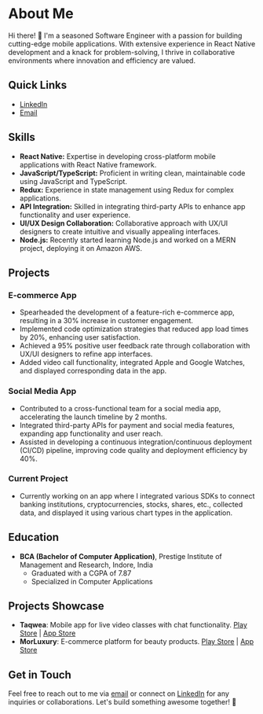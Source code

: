 # About Me

Hi there! 👋 I'm a seasoned Software Engineer with a passion for building cutting-edge mobile applications. With extensive experience in React Native development and a knack for problem-solving, I thrive in collaborative environments where innovation and efficiency are valued.

## Quick Links
- [LinkedIn](https://www.linkedin.com/in/kratik-modh-a5a6451a5)
- [Email](mailto:modhkratik@gmail.com)

## Skills
- **React Native:** Expertise in developing cross-platform mobile applications with React Native framework.
- **JavaScript/TypeScript:** Proficient in writing clean, maintainable code using JavaScript and TypeScript.
- **Redux:** Experience in state management using Redux for complex applications.
- **API Integration:** Skilled in integrating third-party APIs to enhance app functionality and user experience.
- **UI/UX Design Collaboration:** Collaborative approach with UX/UI designers to create intuitive and visually appealing interfaces.
- **Node.js:** Recently started learning Node.js and worked on a MERN project, deploying it on Amazon AWS.

## Projects
### E-commerce App
- Spearheaded the development of a feature-rich e-commerce app, resulting in a 30% increase in customer engagement.
- Implemented code optimization strategies that reduced app load times by 20%, enhancing user satisfaction.
- Achieved a 95% positive user feedback rate through collaboration with UX/UI designers to refine app interfaces.
- Added video call functionality, integrated Apple and Google Watches, and displayed corresponding data in the app.

### Social Media App
- Contributed to a cross-functional team for a social media app, accelerating the launch timeline by 2 months.
- Integrated third-party APIs for payment and social media features, expanding app functionality and user reach.
- Assisted in developing a continuous integration/continuous deployment (CI/CD) pipeline, improving code quality and deployment efficiency by 40%.

### Current Project
- Currently working on an app where I integrated various SDKs to connect banking institutions, cryptocurrencies, stocks, shares, etc., collected data, and displayed it using various chart types in the application.

## Education
- **BCA (Bachelor of Computer Application)**, Prestige Institute of Management and Research, Indore, India
  - Graduated with a CGPA of 7.87
  - Specialized in Computer Applications

## Projects Showcase
- **Taqwea**: Mobile app for live video classes with chat functionality. [Play Store](https://play.google.com/store/apps/details?id=com.taqwea) | [App Store](https://apps.apple.com/in/app/%D9%85%D9%86%D8%B5%D8%A9-%D8%AA%D9%82%D9%88%D9%8A%D8%A9/id1660015433)
- **MorLuxury**: E-commerce platform for beauty products. [Play Store](https://play.google.com/store/apps/details?id=com.morluxury) | [App Store](https://apps.apple.com/in/app/morluxury/id1645865886)

## Get in Touch
Feel free to reach out to me via [email](mailto:modhkratik@gmail.com) or connect on [LinkedIn](https://www.linkedin.com/in/kratik-modh-a5a6451a5) for any inquiries or collaborations. Let's build something awesome together! 🌟

